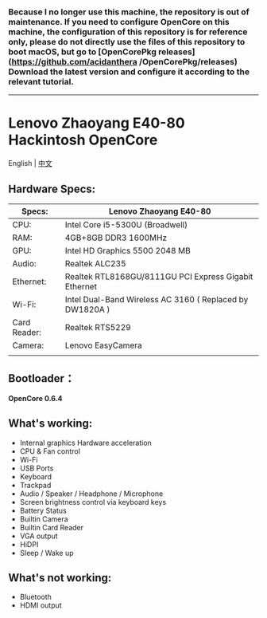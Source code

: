 ### Because I no longer use this machine, the repository is out of maintenance. If you need to configure OpenCore on this machine, the configuration of this repository is for reference only, please do not directly use the files of this repository to boot macOS, but go to [OpenCorePkg releases](https://github.com/acidanthera /OpenCorePkg/releases) Download the latest version and configure it according to the relevant tutorial.

------


# Lenovo Zhaoyang E40-80 Hackintosh OpenCore



English | [中文](README-zh.md)



## Hardware Specs:

| Specs:       | Lenovo Zhaoyang E40-80                                   |
| ------------ | -------------------------------------------------------- |
| CPU:         | Intel Core i5-5300U (Broadwell)                          |
| RAM:         | 4GB+8GB DDR3 1600MHz                                     |
| GPU:         | Intel HD Graphics 5500 2048 MB                           |
| Audio:       | Realtek ALC235                                           |
| Ethernet:    | Realtek RTL8168GU/8111GU PCI Express Gigabit Ethernet    |
| Wi-Fi:       | Intel Dual-Band Wireless AC 3160 ( Replaced by DW1820A ) |
| Card Reader: | Realtek RTS5229                                          |
| Camera:      | Lenovo EasyCamera                                        |
|              |                                                          |



## Bootloader：

**OpenCore 0.6.4**



## What's working:

- Internal graphics Hardware acceleration
- CPU & Fan control
- Wi-Fi 
- USB Ports
- Keyboard
- Trackpad
- Audio / Speaker / Headphone / Microphone
- Screen brightness control via keyboard keys
- Battery Status
- Builtin Camera
- Builtin Card Reader
- VGA output
- HiDPI
- Sleep / Wake up



## What's not working:

- Bluetooth 
- HDMI output




